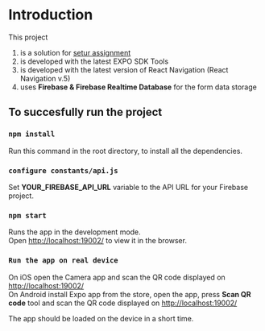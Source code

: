# Introduction
This project 
1. is a solution for [setur assignment](https://github.com/setur/assessment-mobile-development)<br />
2. is developed with the latest EXPO SDK Tools<br />
3. is developed with the latest version of React Navigation (React Navigation v.5) <br />
4. uses **Firebase & Firebase Realtime Database** for the form data storage<br />

## To succesfully run the project

### `npm install`
Run this command in the root directory, to install all the dependencies.<br />

### `configure constants/api.js`
Set **YOUR_FIREBASE_API_URL** variable to the API URL for your Firebase project.<br />

### `npm start`
Runs the app in the development mode.<br />
Open [http://localhost:19002/](http://localhost:19002/) to view it in the browser.<br />

###  `Run the app on real device`
On iOS open the Camera app and scan the QR code displayed on [http://localhost:19002/](http://localhost:19002/)<br />
On Android install Expo app from the store, open the app, press **Scan QR code** tool and scan the QR code displayed on [http://localhost:19002/](http://localhost:19002/)<br />

The app should be loaded on the device in a short time.